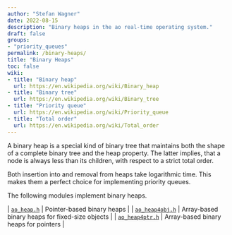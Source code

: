 ```yaml
---
author: "Stefan Wagner"
date: 2022-08-15
description: "Binary heaps in the ao real-time operating system."
draft: false
groups:
- "priority_queues"
permalink: /binary-heaps/
title: "Binary Heaps"
toc: false
wiki:
- title: "Binary heap"
  url: https://en.wikipedia.org/wiki/Binary_heap
- title: "Binary tree"
  url: https://en.wikipedia.org/wiki/Binary_tree
- title: "Priority queue"
  url: https://en.wikipedia.org/wiki/Priority_queue
- title: "Total order"
  url: https://en.wikipedia.org/wiki/Total_order
---
```


A binary heap is a special kind of binary tree that maintains both the shape of a complete binary tree and the heap property. The latter implies, that a node is always less than its children, with respect to a strict total order.

Both insertion into and removal from heaps take logarithmic time. This makes them a perfect choice for implementing priority queues.

The following modules implement binary heaps.

| [`ao_heap.h`](src/ao/ao_heap.h.md) | Pointer-based binary heaps |
| [`ao_heap4obj.h`](src/ao/ao_heap4obj.h.md) | Array-based binary heaps for fixed-size objects |
| [`ao_heap4ptr.h`](src/ao/ao_heap4ptr.h.md) | Array-based binary heaps for pointers |
